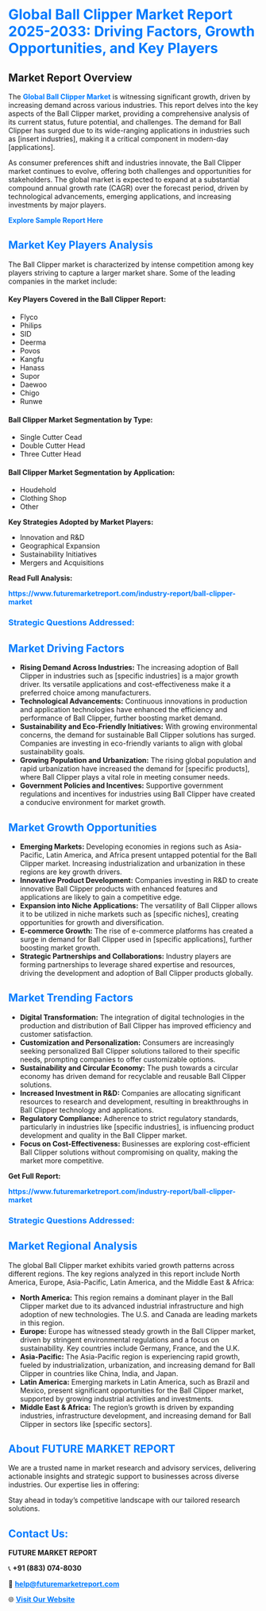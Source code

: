 <h1 style="color: #007BFF;">Global Ball Clipper Market Report 2025-2033: Driving Factors, Growth Opportunities, and Key Players</h1>

<section id="overview">
<h2>Market Report Overview</h2>
<p>The <a href="https://www.futuremarketreport.com/industry-report/ball-clipper-market" style="color: #007BFF; text-decoration: none;"><strong>Global Ball Clipper Market</strong></a> is witnessing significant growth, driven by increasing demand across various industries. This report delves into the key aspects of the Ball Clipper market, providing a comprehensive analysis of its current status, future potential, and challenges. The demand for Ball Clipper has surged due to its wide-ranging applications in industries such as [insert industries], making it a critical component in modern-day [applications].</p>
<p>As consumer preferences shift and industries innovate, the Ball Clipper market continues to evolve, offering both challenges and opportunities for stakeholders. The global market is expected to expand at a substantial compound annual growth rate (CAGR) over the forecast period, driven by technological advancements, emerging applications, and increasing investments by major players.</p>
</section>

<section id="overview">
<p><a href="https://www.futuremarketreport.com/request-sample/reportId=52493" style="color: #007BFF; text-decoration: none;"><strong>Explore Sample Report Here</strong></a></p>
</section>

<section id="key-players">
<h2 style="color: #007BFF;">Market Key Players Analysis</h2>
<p>The Ball Clipper market is characterized by intense competition among key players striving to capture a larger market share. Some of the leading companies in the market include:</p>
<h4>Key Players Covered in the Ball Clipper Report:</h4>
<ul><li>Flyco</li><li>Philips</li><li>SID</li><li>Deerma</li><li>Povos</li><li>Kangfu</li><li>Hanass</li><li>Supor</li><li>Daewoo</li><li>Chigo</li><li>Runwe</li></ul>
<h4>Ball Clipper Market Segmentation by Type:</h4>
<ul><li>Single Cutter Cead</li><li>Double Cutter Head</li><li>Three Cutter Head</li></ul>

<h4>Ball Clipper Market Segmentation by Application:</h4>
<ul><li>Houdehold</li><li>Clothing Shop</li><li>Other</li></ul>
<p><strong>Key Strategies Adopted by Market Players:</strong></p>
<ul>
<li>Innovation and R&D</li>
<li>Geographical Expansion</li>
<li>Sustainability Initiatives</li>
<li>Mergers and Acquisitions</li>
</ul>
</section>

<section>
<p><strong>Read Full Analysis: </strong></p><a href="https://www.futuremarketreport.com/industry-report/ball-clipper-market" style="color: #007BFF; text-decoration: none;"><strong>https://www.futuremarketreport.com/industry-report/ball-clipper-market</strong></a>
<h3 style="color: #007BFF;">Strategic Questions Addressed:</h3>
</section>

<section id="driving-factors">
<h2 style="color: #007BFF;">Market Driving Factors</h2>
<ul>
<li><strong>Rising Demand Across Industries:</strong> The increasing adoption of Ball Clipper in industries such as [specific industries] is a major growth driver. Its versatile applications and cost-effectiveness make it a preferred choice among manufacturers.</li>
<li><strong>Technological Advancements:</strong> Continuous innovations in production and application technologies have enhanced the efficiency and performance of Ball Clipper, further boosting market demand.</li>
<li><strong>Sustainability and Eco-Friendly Initiatives:</strong> With growing environmental concerns, the demand for sustainable Ball Clipper solutions has surged. Companies are investing in eco-friendly variants to align with global sustainability goals.</li>
<li><strong>Growing Population and Urbanization:</strong> The rising global population and rapid urbanization have increased the demand for [specific products], where Ball Clipper plays a vital role in meeting consumer needs.</li>
<li><strong>Government Policies and Incentives:</strong> Supportive government regulations and incentives for industries using Ball Clipper have created a conducive environment for market growth.</li>
</ul>
</section>

<section id="growth-opportunities">
<h2 style="color: #007BFF;">Market Growth Opportunities</h2>
<ul>
<li><strong>Emerging Markets:</strong> Developing economies in regions such as Asia-Pacific, Latin America, and Africa present untapped potential for the Ball Clipper market. Increasing industrialization and urbanization in these regions are key growth drivers.</li>
<li><strong>Innovative Product Development:</strong> Companies investing in R&D to create innovative Ball Clipper products with enhanced features and applications are likely to gain a competitive edge.</li>
<li><strong>Expansion into Niche Applications:</strong> The versatility of Ball Clipper allows it to be utilized in niche markets such as [specific niches], creating opportunities for growth and diversification.</li>
<li><strong>E-commerce Growth:</strong> The rise of e-commerce platforms has created a surge in demand for Ball Clipper used in [specific applications], further boosting market growth.</li>
<li><strong>Strategic Partnerships and Collaborations:</strong> Industry players are forming partnerships to leverage shared expertise and resources, driving the development and adoption of Ball Clipper products globally.</li>
</ul>
</section>

<section id="trending-factors">
<h2 style="color: #007BFF;">Market Trending Factors</h2>
<ul>
<li><strong>Digital Transformation:</strong> The integration of digital technologies in the production and distribution of Ball Clipper has improved efficiency and customer satisfaction.</li>
<li><strong>Customization and Personalization:</strong> Consumers are increasingly seeking personalized Ball Clipper solutions tailored to their specific needs, prompting companies to offer customizable options.</li>
<li><strong>Sustainability and Circular Economy:</strong> The push towards a circular economy has driven demand for recyclable and reusable Ball Clipper solutions.</li>
<li><strong>Increased Investment in R&D:</strong> Companies are allocating significant resources to research and development, resulting in breakthroughs in Ball Clipper technology and applications.</li>
<li><strong>Regulatory Compliance:</strong> Adherence to strict regulatory standards, particularly in industries like [specific industries], is influencing product development and quality in the Ball Clipper market.</li>
<li><strong>Focus on Cost-Effectiveness:</strong> Businesses are exploring cost-efficient Ball Clipper solutions without compromising on quality, making the market more competitive.</li>
</ul>
</section>

<section>
<p><strong>Get Full Report: </strong></p><a href="https://www.futuremarketreport.com/industry-report/ball-clipper-market" style="color: #007BFF; text-decoration: none;"><strong>https://www.futuremarketreport.com/industry-report/ball-clipper-market</strong></a>
<h3 style="color: #007BFF;">Strategic Questions Addressed:</h3>
</section>


<section id="regional-analysis">
<h2 style="color: #007BFF;">Market Regional Analysis</h2>
<p>The global Ball Clipper market exhibits varied growth patterns across different regions. The key regions analyzed in this report include North America, Europe, Asia-Pacific, Latin America, and the Middle East & Africa:</p>
<ul>
<li><strong>North America:</strong> This region remains a dominant player in the Ball Clipper market due to its advanced industrial infrastructure and high adoption of new technologies. The U.S. and Canada are leading markets in this region.</li>
<li><strong>Europe:</strong> Europe has witnessed steady growth in the Ball Clipper market, driven by stringent environmental regulations and a focus on sustainability. Key countries include Germany, France, and the U.K.</li>
<li><strong>Asia-Pacific:</strong> The Asia-Pacific region is experiencing rapid growth, fueled by industrialization, urbanization, and increasing demand for Ball Clipper in countries like China, India, and Japan.</li>
<li><strong>Latin America:</strong> Emerging markets in Latin America, such as Brazil and Mexico, present significant opportunities for the Ball Clipper market, supported by growing industrial activities and investments.</li>
<li><strong>Middle East & Africa:</strong> The region’s growth is driven by expanding industries, infrastructure development, and increasing demand for Ball Clipper in sectors like [specific sectors].</li>
</ul>
</section>

<footer>
<h2 style="color: #007BFF;">About FUTURE MARKET REPORT</h2>
<p>We are a trusted name in market research and advisory services, delivering actionable insights and strategic support to businesses across diverse industries. Our expertise lies in offering:</p>

<p>Stay ahead in today’s competitive landscape with our tailored research solutions.</p>

<h2 style="color: #007BFF;">Contact Us:</h2>
<p><strong>FUTURE MARKET REPORT</strong></p>
<p>📞 <strong>+91 (883) 074-8030</strong></p>
<p>📧 <strong><a href="mailto:help@futuremarketreport.com" style="color: #007BFF;">help@futuremarketreport.com</a></strong></p>
<p>🌐 <strong><a href="https://www.futuremarketreport.com/" style="color: #007BFF;">Visit Our Website</a></strong></p>
</footer>